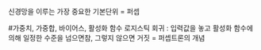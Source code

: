 신경망을 이루는 가장 중요한 기본단위 = 퍼셉

#가중치, 가중합, 바이어스, 활성화 함수
로지스틱 회귀 : 입력값을 놓고 활성화 함수에 의해 일정한 수준을 넘으면참, 그렇지 않으면 거짓 = 퍼셉트론의 개념
